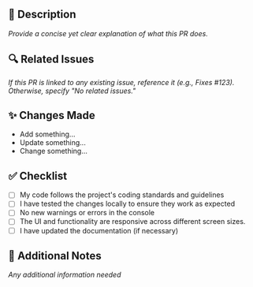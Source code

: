 ## 📌 Description

_Provide a concise yet clear explanation of what this PR does._

## 🔍 Related Issues

_If this PR is linked to any existing issue, reference it (e.g., Fixes #123). Otherwise, specify "No related issues."_

## ✨ Changes Made

- Add something...
- Update something...
- Change something...

## ✅ Checklist

- [ ] My code follows the project's coding standards and guidelines
- [ ] I have tested the changes locally to ensure they work as expected
- [ ] No new warnings or errors in the console
- [ ] The UI and functionality are responsive across different screen sizes.
- [ ] I have updated the documentation (if necessary)

## 🚀 Additional Notes

_Any additional information needed_